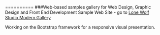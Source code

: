 ==========
###Web-based samples gallery for Web Design, Graphic Design and Front End Development
Sample Web Site - go to [Lone Wolf Studio Modern Gallery](www.lonewolfstudio.com/moderngallery_v5/)

Working on the Bootstrap framework for a responsive visual presentation.
